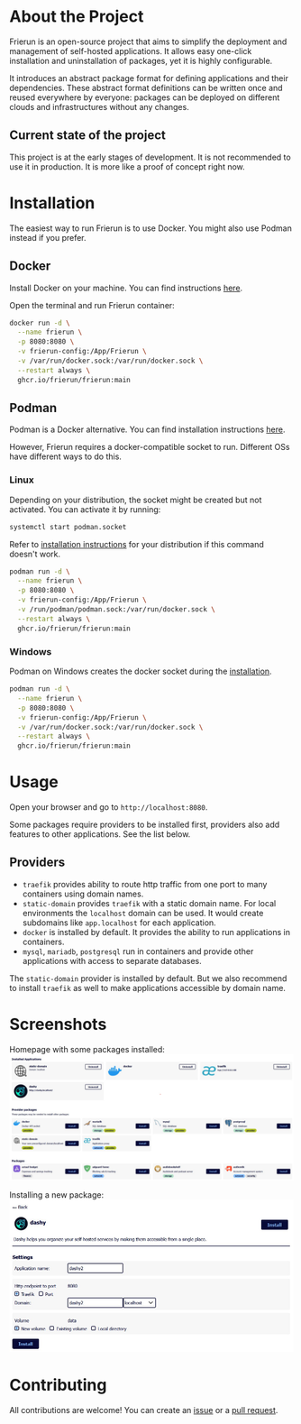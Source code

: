 ﻿# About the Project

Frierun is an open-source project that aims to simplify the deployment and management of self-hosted applications.
It allows easy one-click installation and uninstallation of packages, yet it is highly configurable.

It introduces an abstract package format for defining applications and their dependencies. 
These abstract format definitions can be written once and reused everywhere by everyone: 
packages can be deployed on different clouds and infrastructures without any changes.

## Current state of the project

This project is at the early stages of development. It is not recommended to use it in production. 
It is more like a proof of concept right now.

# Installation

The easiest way to run Frierun is to use Docker. You might also use Podman instead if you prefer.

## Docker

Install Docker on your machine. You can find instructions [here](https://docs.docker.com/get-docker/).

Open the terminal and run Frierun container:

```bash
docker run -d \
  --name frierun \
  -p 8080:8080 \
  -v frierun-config:/App/Frierun \
  -v /var/run/docker.sock:/var/run/docker.sock \
  --restart always \
  ghcr.io/frierun/frierun:main
```

## Podman

Podman is a Docker alternative. You can find installation instructions [here](https://podman.io/getting-started/installation).

However, Frierun requires a docker-compatible socket to run. Different OSs have different ways to do this.

### Linux

Depending on your distribution, the socket might be created but not activated. You can activate it by running:

```bash
systemctl start podman.socket
```

Refer to [installation instructions](https://github.com/containers/podman/blob/main/docs/tutorials/socket_activation.md) for your distribution if this command doesn't work.

```bash
podman run -d \
  --name frierun \
  -p 8080:8080 \
  -v frierun-config:/App/Frierun \
  -v /run/podman/podman.sock:/var/run/docker.sock \
  --restart always \
  ghcr.io/frierun/frierun:main
```

### Windows

Podman on Windows creates the docker socket during the [installation](https://github.com/containers/podman/blob/main/docs/tutorials/podman-for-windows.md). 

```bash
podman run -d \
  --name frierun \
  -p 8080:8080 \
  -v frierun-config:/App/Frierun \
  -v /var/run/docker.sock:/var/run/docker.sock \
  --restart always \
  ghcr.io/frierun/frierun:main
```

# Usage

Open your browser and go to `http://localhost:8080`.

Some packages require providers to be installed first, providers also add features to other applications. See the list below.

## Providers
- `traefik` provides ability to route http traffic from one port to many containers using domain names.
- `static-domain` provides `traefik` with a static domain name. For local environments the `localhost` domain can be used.
  It would create subdomains like `app.localhost` for each application.
- `docker` is installed by default. It provides the ability to run applications in containers.
- `mysql`, `mariadb`, `postgresql` run in containers and provide other applications with access to separate databases.
 
The `static-domain` provider is installed by default. But we also recommend to install `traefik` as well to make applications accessible by domain name.

# Screenshots

Homepage with some packages installed:
![Homepage](/Docs/Screenshot1.jpg?raw=true "Homepage")

Installing a new package:
![Install](/Docs/Screenshot2.jpg?raw=true "Install")

# Contributing

All contributions are welcome! You can create an [issue](https://github.com/frierun/frierun/issues) or a [pull request](https://github.com/frierun/frierun/pulls).